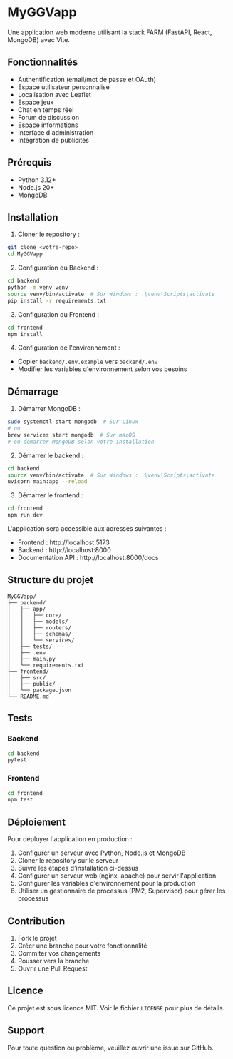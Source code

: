 # MyGGVapp

Une application web moderne utilisant la stack FARM (FastAPI, React, MongoDB) avec Vite.

## Fonctionnalités

- Authentification (email/mot de passe et OAuth)
- Espace utilisateur personnalisé
- Localisation avec Leaflet
- Espace jeux
- Chat en temps réel
- Forum de discussion
- Espace informations
- Interface d'administration
- Intégration de publicités

## Prérequis

- Python 3.12+
- Node.js 20+
- MongoDB

## Installation

1. Cloner le repository :

```bash
git clone <votre-repo>
cd MyGGVapp
```

2. Configuration du Backend :

```bash
cd backend
python -m venv venv
source venv/bin/activate  # Sur Windows : .\venv\Scripts\activate
pip install -r requirements.txt
```

3. Configuration du Frontend :

```bash
cd frontend
npm install
```

4. Configuration de l'environnement :

- Copier `backend/.env.example` vers `backend/.env`
- Modifier les variables d'environnement selon vos besoins

## Démarrage

1. Démarrer MongoDB :

```bash
sudo systemctl start mongodb  # Sur Linux
# ou
brew services start mongodb  # Sur macOS
# ou démarrer MongoDB selon votre installation
```

2. Démarrer le backend :

```bash
cd backend
source venv/bin/activate  # Sur Windows : .\venv\Scripts\activate
uvicorn main:app --reload
```

3. Démarrer le frontend :

```bash
cd frontend
npm run dev
```

L'application sera accessible aux adresses suivantes :

- Frontend : http://localhost:5173
- Backend : http://localhost:8000
- Documentation API : http://localhost:8000/docs

## Structure du projet

```
MyGGVapp/
├── backend/
│   ├── app/
│   │   ├── core/
│   │   ├── models/
│   │   ├── routers/
│   │   ├── schemas/
│   │   └── services/
│   ├── tests/
│   ├── .env
│   ├── main.py
│   └── requirements.txt
├── frontend/
│   ├── src/
│   ├── public/
│   └── package.json
└── README.md
```

## Tests

### Backend

```bash
cd backend
pytest
```

### Frontend

```bash
cd frontend
npm test
```

## Déploiement

Pour déployer l'application en production :

1. Configurer un serveur avec Python, Node.js et MongoDB
2. Cloner le repository sur le serveur
3. Suivre les étapes d'installation ci-dessus
4. Configurer un serveur web (nginx, apache) pour servir l'application
5. Configurer les variables d'environnement pour la production
6. Utiliser un gestionnaire de processus (PM2, Supervisor) pour gérer les processus

## Contribution

1. Fork le projet
2. Créer une branche pour votre fonctionnalité
3. Commiter vos changements
4. Pousser vers la branche
5. Ouvrir une Pull Request

## Licence

Ce projet est sous licence MIT. Voir le fichier `LICENSE` pour plus de détails.

## Support

Pour toute question ou problème, veuillez ouvrir une issue sur GitHub.
